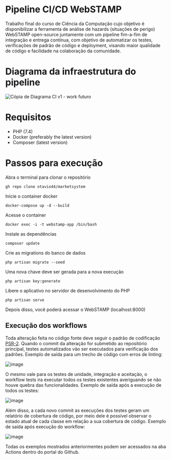 # Pipeline CI/CD WebSTAMP

Trabalho final do curso de Ciência da Computação cujo objetivo é disponibilizar a ferramenta de análise de hazards (situações de perigo) WebSTAMP open-source juntamente com um pipeline fim-a-fim de integração e entrega contínua, com objetivo de automatizar os testes, verificações de padrão de código e deployment, visando maior qualidade de código e facilidade na colaboração da comunidade.

# Diagrama da infraestrutura do pipeline
![Cópia de Diagrama CI v1 - work futuro](https://user-images.githubusercontent.com/56079012/162291534-7982c143-0204-4c4a-a7c7-9194161126f9.png)

 
# Requisitos
- PHP (7.4)
- Docker (preferably the latest version)
- Composer (latest version)

# Passos para execução
Abra o terminal para clonar o repositório
```
gh repo clone otavio44/marketsystem
```

Inicie o container docker
```
docker-compose up -d --build
```

Acesse o container
```
docker exec -i -t webstamp-app /bin/bash
```

Instale as dependências
```
composer update
```

Crie as migrations do banco de dados
```
php artisan migrate --seed
```

Uma nova chave deve ser gerada  para a nova execução
```
php artisan key:generate
```

Libere o aplicativo no servidor de desenvolvimento do PHP
```
php artisan serve
```
Depois disso, você poderá acessar o WebSTAMP (localhost:8000)
 
 ## Execução dos workflows
 
 Toda alteração feita no código fonte deve seguir o padrão de codificação [PSR-2](https://www.php-fig.org/psr/psr-2/). Quando o commit da alteração for submetido ao repositório principal, testes automatizados vão ser executados para verificação dos padrões. 
 Exemplo de saída para um trecho de código com erros de linting:
 
 ![image](https://user-images.githubusercontent.com/56079012/162291691-45ae554f-8381-45e3-be7b-739908132943.png)
 
 O mesmo vale para os testes de unidade, integração e aceitação, o workflow tests ira executar todos os testes existentes averiguando se não houve quebra das funcionalidades. 
 Exemplo de saída após a execução de todos os testes:
 
![image](https://user-images.githubusercontent.com/56079012/162291393-a4eae4f8-3693-4fb2-af1f-b6720ba41b8b.png)
 
 Além disso, a cada novo commit as execuções dos testes geram um relatório de cobertura de código, por meio dele é possível observar o estado atual de cada classe em relação a sua cobertura de código. Exemplo de saída após execução do workflow:
 
 ![image](https://user-images.githubusercontent.com/56079012/162291019-3f3e0df3-fae6-409d-85d8-2009bab64c18.png)
  
Todas os exemplos mostrados anteriormentes podem ser acessados na aba Actions dentro do portal do Github.
